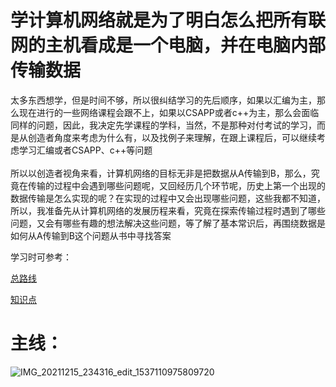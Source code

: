 # 学计算机网络就是为了明白怎么把所有联网的主机看成是一个电脑，并在电脑内部传输数据

太多东西想学，但是时间不够，所以很纠结学习的先后顺序，如果以汇编为主，那么现在进行的一些网络课程会跟不上，如果以CSAPP或者c++为主，那么会面临同样的问题，因此，我决定先学课程的学科，当然，不是那种对付考试的学习，而是从创造者角度来考虑为什么有，以及找例子来理解，在跟上课程后，可以继续考虑学习汇编或者CSAPP、c++等问题</br></br>
所以以创造者视角来看，计算机网络的目标无非是把数据从A传输到B，那么，究竟在传输的过程中会遇到哪些问题呢，又回经历几个环节呢，历史上第一个出现的数据传输是怎么实现的呢？在实现的过程中又会出现哪些问题，这些我都不知道，所以，我准备先从计算机网络的发展历程来看，究竟在探索传输过程时遇到了哪些问题，又会有哪些有趣的想法解决这些问题，等了解了基本常识后，再围绕数据是如何从A传输到B这个问题从书中寻找答案  

学习时可参考：  

[总路线](https://www.ruanyifeng.com/blog/2012/05/internet_protocol_suite_part_i.html)  

[知识点](https://zhuanlan.zhihu.com/p/156039802)  

# 主线：  

![IMG_20211215_234316_edit_1537110975809720](https://user-images.githubusercontent.com/74129445/146218143-70d6a266-e0aa-4a85-ae87-9f2810660580.jpg)
